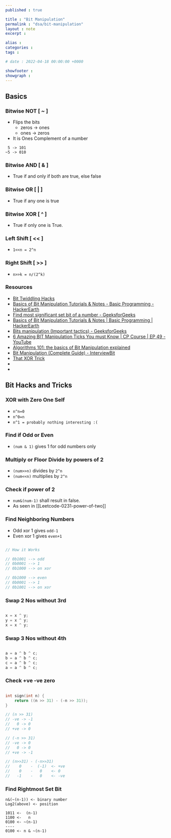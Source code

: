 ```yaml
---
published : true

title : "Bit Manipulation"
permalink : "dsa/bit-manipulation"
layout : note
excerpt : 

alias :
categories : 
tags : 

# date : 2022-04-18 00:00:00 +0000

showfooter : 
showgraph : 
---
```


## Basics
### Bitwise NOT [ ~ ]

- Flips the bits
	- zeros -> ones
	- ones -> zeros
- It is Ones Complement of a number

```
 5 -> 101
~5 -> 010

```

### Bitwise AND [ & ]

- True if and only if both are true, else false

### Bitwise OR [ | ]

- True if any one is true

### Bitwise XOR [ ^ ]

- True if only one is True.

### Left Shift [ << ]

- `1<<n = 2^n`

### Right Shift [ >> ]

- `n>>k = n/(2^k)`
















### Resources

- [Bit Twiddling Hacks](https://graphics.stanford.edu/~seander/bithacks.html)
- [Basics of Bit Manipulation Tutorials & Notes - Basic Programming - HackerEarth](https://www.hackerearth.com/practice/basic-programming/bit-manipulation/basics-of-bit-manipulation/tutorial/)
- [Find most significant set bit of a number - GeeksforGeeks](https://www.geeksforgeeks.org/find-significant-set-bit-number/)
- [Basics of Bit Manipulation Tutorials & Notes | Basic Programming | HackerEarth](https://www.hackerearth.com/practice/basic-programming/bit-manipulation/basics-of-bit-manipulation/tutorial/)
- [Bits manipulation (Important tactics) - GeeksforGeeks](https://www.geeksforgeeks.org/bits-manipulation-important-tactics/)
- [6 Amazing BIT Manipulation Ticks You must Know | CP Course | EP 49 - YouTube](https://www.youtube.com/watch?v=XjtYsFjXtoE)
- [Algorithms 101: the basics of Bit Manipulation explained](https://www.educative.io/blog/bit-manipulation-algorithm)
- [Bit Manipulation (Complete Guide) - InterviewBit](https://www.interviewbit.com/blog/bit-manipulation/)
- [That XOR Trick](https://florian.github.io/xor-trick/)
- 
- 

## Bit Hacks and Tricks

### XOR with Zero One Self

- `n^n=0`
- `n^0=n`
- `n^1 = probably nothing interesting :(`

### Find if Odd or Even

- `(num & 1)` gives 1 for odd numbers only

### Multiply or Floor Divide by powers of 2

- `(num>>n)` divides by `2^n`  
- `(num<<n)` multiplies by `2^n`

### Check if power of 2

- `num&(num-1)` shall result in false.
- As seen in [[Leetcode-0231-power-of-two]]

### Find Neighboring Numbers

- Odd xor 1 gives `odd-1`
- Even xor 1 gives `even+1`

```cpp 

// How it Works

// 0b1001 --> odd
// 0b0001 --> 1 
// 0b1000 --> on xor

// 0b1000 --> even
// 0b0001 --> 1 
// 0b1001 --> on xor


```

### Swap 2 Nos without 3rd 

```cpp

x = x ^ y; 
y = x ^ y;
x = x ^ y;

```

### Swap 3 Nos without 4th 

```cpp

a = a ^ b ^ c;
b = a ^ b ^ c;
c = a ^ b ^ c;
a = a ^ b ^ c;

```

### Check +ve -ve zero

```cpp

int sign(int n) {
	return ((n >> 31) - (-n >> 31));
}

// (n >> 31) 
// -ve -> -1
//   0 -> 0
// +ve -> 0

// (-n >> 31)
// -ve -> 0
//   0 -> 0
// +ve -> -1

// (n>>31) - (-n>>31)
//    0    -  (-1)  <- +ve
//    0    -   0    <- 0
//   -1    -   0    <- -ve
```

### Find Rightmost Set Bit

```
n&(~(n-1)) <- binary number
Log2(above) <- position

1011 <-  (n-1)
1100 <-   n
0100 <- ~(n-1)
----
0100 <- n & ~(n-1)
```

